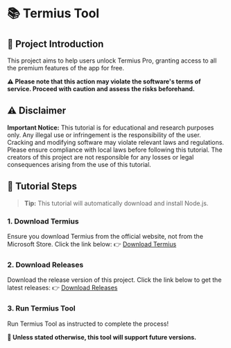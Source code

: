# 📚 Termius Tool

## 🚀 Project Introduction
This project aims to help users unlock Termius Pro, granting access to all the premium features of the app for free.

**⚠ Please note that this action may violate the software's terms of service. Proceed with caution and assess the risks beforehand.**


## ⚠️ Disclaimer
**Important Notice:** This tutorial is for educational and research purposes only. Any illegal use or infringement is the responsibility of the user. Cracking and modifying software may violate relevant laws and regulations. Please ensure compliance with local laws before following this tutorial. The creators of this project are not responsible for any losses or legal consequences arising from the use of this tutorial.

## 📝 Tutorial Steps

> **Tip:** This tutorial will automatically download and install Node.js.

### 1. Download Termius
Ensure you download Termius from the official website, not from the Microsoft Store. Click the link below:
👉 [Download Termius](https://termius.com/download/windows)

### 2. Download Releases
Download the release version of this project. Click the link below to get the latest releases:
👉 [Download Releases](https://github.com/ZEERDEER/Termius-Crack/releases)

### 3. Run Termius Tool
Run Termius Tool as instructed to complete the process!

**🌟 Unless stated otherwise, this tool will support future versions.**
